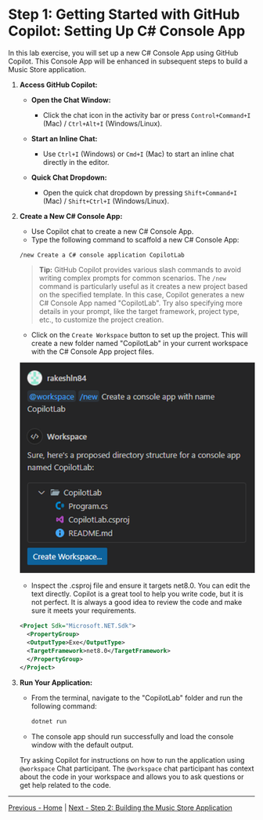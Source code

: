 # Step 1: Getting Started with GitHub Copilot: Setting Up C# Console App

In this lab exercise, you will set up a new C# Console App using GitHub Copilot. This Console App will be enhanced in subsequent steps to build a Music Store application.

1. **Access GitHub Copilot:**

   - **Open the Chat Window:**

     - Click the chat icon in the activity bar or press `Control+Command+I` (Mac) / `Ctrl+Alt+I` (Windows/Linux).

   - **Start an Inline Chat:**

     - Use `Ctrl+I` (Windows) or `Cmd+I` (Mac) to start an inline chat directly in the editor.

   - **Quick Chat Dropdown:**
     - Open the quick chat dropdown by pressing `Shift+Command+I` (Mac) / `Shift+Ctrl+I` (Windows/Linux).

2. **Create a New C# Console App:**

   - Use Copilot chat to create a new C# Console App.
   - Type the following command to scaffold a new C# Console App:

   ```text
   /new Create a C# console application CopilotLab
   ```

   > **Tip:** GitHub Copilot provides various slash commands to avoid writing complex prompts for common scenarios. The `/new` command is particularly useful as it creates a new project based on the specified template. In this case, Copilot generates a new C# Console App named "CopilotLab". Try also specifying more details in your prompt, like the target framework, project type, etc., to customize the project creation.

   - Click on the `Create Workspace` button to set up the project. This will create a new folder named "CopilotLab" in your current workspace with the C# Console App project files.

   ![image](./media/374408482-cb467b1d-d997-432d-9359-3fdc4346d7e2.png)

   - Inspect the .csproj file and ensure it targets net8.0. You can edit the text directly. Copilot is a great tool to help you write code, but it is not perfect. It is always a good idea to review the code and make sure it meets your requirements.

   ```xml
   <Project Sdk="Microsoft.NET.Sdk">
     <PropertyGroup>
     <OutputType>Exe</OutputType>
     <TargetFramework>net8.0</TargetFramework>
     </PropertyGroup>
   </Project>
   ```

3. **Run Your Application:**

   - From the terminal, navigate to the "CopilotLab" folder and run the following command:

     ```bash
     dotnet run
     ```

   - The console app should run successfully and load the console window with the default output.

   Try asking Copilot for instructions on how to run the application using `@workspace` Chat participant. The `@workspace` chat participant has context about the code in your workspace and allows you to ask questions or get help related to the code.

---

[Previous - Home](./README.md) | [Next - Step 2: Building the Music Store Application](./02-Step02.md)
